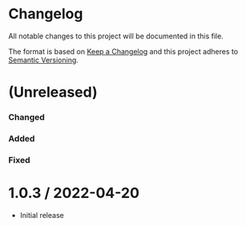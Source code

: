 # Changelog

All notable changes to this project will be documented in this file.

The format is based on [Keep a Changelog](http://keepachangelog.com/) and this
project adheres to [Semantic Versioning](http://semver.org/).

(Unreleased)
==================
### Changed
### Added
### Fixed


1.0.3 / 2022-04-20
==================

  * Initial release

[repo]: https://github.com/Automattic/node-canvas